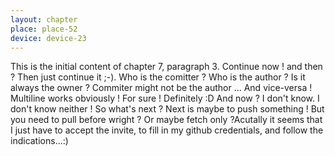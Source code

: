 ```yaml
---
layout: chapter
place: place-52
device: device-23
---
```

This is the initial content of chapter 7, paragraph 3. Continue now ! and then ? Then just continue it ;-). Who is the comitter ? Who is the author ? Is it always the owner ? Commiter might not be the author ... And vice-versa !
Multiline works obviously !
For sure !
Definitely :D And now ? I don't know. I don't know neither ! So what's next ? Next is maybe to push something ! But you need to pull before wright ? Or maybe fetch only ?Acutally it seems that I just have to accept the invite, to fill in my github credentials, and follow the indications...:)